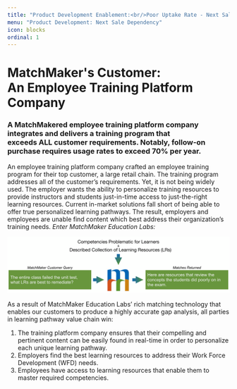 ```yaml
---
title: "Product Development Enablement:<br/>Poor Uptake Rate - Next Sale Dependancy"
menu: "Product Development: Next Sale Dependency"
icon: blocks
ordinal: 1
---
```

# MatchMaker's Customer:<br/>An Employee Training Platform Company

### A MatchMakered employee training platform company integrates and delivers a training program that<br/>exceeds ALL customer requirements. Notably, follow-on purchase requires usage rates to exceed 70% per year.


An employee training platform company crafted an employee training program for their top customer, a large retail chain. The training program addresses all of the customer’s requirements. Yet, it is not being widely used. The employer wants the ability to personalize training resources to provide instructors and students just-in-time access to just-the-right learning resources. Current in-market solutions fall short of being able to offer true personalized learning pathways. The result, employers and employees are unable find content which best address their organization’s training needs.
*Enter MatchMaker Education Labs:*

![MatchMaker Locate Learning Resource Diagram](/mmassets/MM-Example-Learner.svg)

As a result of MatchMaker Education Labs’ rich matching technology that enables our customers to produce a highly accurate gap analysis, all parties in learning pathway value chain win:

1. The training platform company ensures that their compelling and pertinent content can be easily found in real-time in order to personalize each unique learning pathway.
2. Employers find the best learning resources to address their Work Force Development (WFD) needs.
3. Employees have access to learning resources that enable them to master required competencies.


